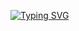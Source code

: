 <a href="https://git.io/typing-svg"><img src="https://readme-typing-svg.herokuapp.com?font=Fira+Code&pause=1000&color=1000FF&center=falso&vCenter=falso&repeat=verdadeiro&random=falso&width=435&lines=Eai+suave%3F+Sou+o++Jo%C3%A3o+Pedro" alt="Typing SVG" /></a>
